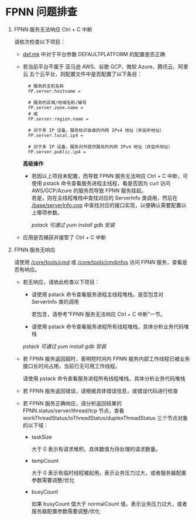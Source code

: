 # FPNN 问题排查

1. FPNN 服务无法响应 Ctrl + C 中断

	请依次检查以下项目：

	* [def.mk](../../def.mk) 中对于平台参数 DEFAULTPLATFORM 的配置是否正确
	* 若当前平台不属于 亚马逊 AWS、谷歌 GCP、微软 Azure、腾讯云、阿里云 五个云平台，则配置文件中是否配置了以下条目：

			# 服务的主机名称
			FP.server.hostname =

			# 服务的区域/地域名称/编号
			FP.server.zone.name = 
			# 或
			FP.server.region.name =

			# 对于多 IP 设备，服务标识自身的内网 IPv4 地址（非监听地址）
			FP.server.local.ip4 =

			# 对于多 IP 设备，服务对外提供服务的外网 IPv4 地址（非监听地址）
			FP.server.public.ip4 =

		**高级操作**

		* 若因以上项目未配置，而导致 FPNN 服务无法响应 Ctrl + C 中断，可使用 pstack 命令查看服务进程主线程，看是否因为 curl 访问 AWS/GCP/Azure 的服务而导致 FPNN 服务挂起。  
		若是，则在主线程堆栈中查找对应的 ServerInfo 类调用，然后在 [/base/serverInfo.cpp](../../base/serverInfo.cpp) 中查找对应的接口实现，以便确认需要配置以上哪项参数。

			*pstack 可通过 yum install gdb 安装*

	* 应用是否捕获并接管了 Ctrl + C 中断


1. FPNN 服务无响应

	请使用 [/core/tools/cmd](APIs/core/tools.md#cmd) 或 [/core/tools/cmdinfos](APIs/core/tools.md#cmdinfos) 访问 FPNN 服务，查看是否有响应。

	* 若无响应，请依此检查以下项目：

		+ 请使用 pstack 命令查看服务进程主线程堆栈，是否包含对 ServerInfo 类的调用

			若包含，请参考“FPNN 服务无法响应 Ctrl + C 中断”一节。

		+ 请使用 pstack 命令查看服务进程所有线程堆栈，具体分析业务代码堆栈

		*pstack 可通过 yum install gdb 安装*

	* 若 FPNN 服务返回超时，表明短时间内 FPNN 服务内部工作线程已被业务接口长时间占用，当前已无可用工作线程。

		请使用 pstack 命令查看服务进程所有线程堆栈，具体分析业务代码堆栈

	* 若 FPNN 服务返回错误，请根据具体错误信息，或错误代码进行检查

	* 若 FPNN 服务正确响应，请分析返回结果的 FPNN.status/server/thread/tcp 节点，查看 workThreadStatus/ioThreadStatus/duplexThreadStatus 三个节点对象的以下域：

		+ taskSize

			大于 0 表示有请求堆积。具体数值为待处理的请求数量。

		+ tempCount

			大于 0 表示有临时线程被起用。表示业务压力过大，或者服务器配置参数需要调整/优化

		+ busyCount

			如果 busyCount 值大于 normalCount 值，表示业务压力过大，或者服务器配置参数需要调整/优化


